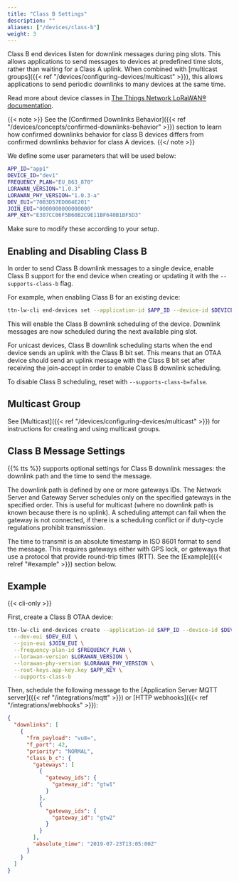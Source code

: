 ```yaml
---
title: "Class B Settings"
description: ""
aliases: ["/devices/class-b"]
weight: 3
---
```


Class B end devices listen for downlink messages during ping slots. This allows applications to send messages to devices at predefined time slots, rather than waiting for a Class A uplink. When combined with [multicast groups]({{< ref "/devices/configuring-devices/multicast" >}}), this allows applications to send periodic downlinks to many devices at the same time.

<!--more-->

Read more about device classes in [The Things Network LoRaWAN® documentation](https://www.thethingsnetwork.org/docs/lorawan/classes/).

{{< note >}} See the [Confirmed Downlinks Behavior]({{< ref "/devices/concepts/confirmed-downlinks-behavior" >}}) section to learn how confirmed downlinks behavior for class B devices differs from confirmed downlinks behavior for class A devices. {{</ note >}}

We define some user parameters that will be used below:

```bash
APP_ID="app1"
DEVICE_ID="dev1"
FREQUENCY_PLAN="EU_863_870"
LORAWAN_VERSION="1.0.3"
LORAWAN_PHY_VERSION="1.0.3-a"
DEV_EUI="70B3D57ED004E201"
JOIN_EUI="0000000000000000"
APP_KEY="E307CC06F5B60B2C9E11BF640B1BF5D3"
```

Make sure to modify these according to your setup.

## Enabling and Disabling Class B

In order to send Class B downlink messages to a single device, enable Class B support for the end device when creating or updating it with the `--supports-class-b` flag.

For example, when enabling Class B for an existing device:

```bash
ttn-lw-cli end-devices set --application-id $APP_ID --device-id $DEVICE_ID --supports-class-b
```

This will enable the Class B downlink scheduling of the device. Downlink messages are now scheduled during the next available ping slot.

For unicast devices, Class B downlink scheduling starts when the end device sends an uplink with the Class B bit set. This means that an OTAA device should send an uplink message with the Class B bit set after receiving the join-accept in order to enable Class B downlink scheduling.

To disable Class B scheduling, reset with `--supports-class-b=false`.

## Multicast Group

See [Multicast]({{< ref "/devices/configuring-devices/multicast" >}}) for instructions for creating and using multicast groups.

## Class B Message Settings

{{% tts %}} supports optional settings for Class B downlink messages: the downlink path and the time to send the message.

The downlink path is defined by one or more gateways IDs. The Network Server and Gateway Server schedules only on the specified gateways in the specified order. This is useful for multicast (where no downlink path is known because there is no uplink). A scheduling attempt can fail when the gateway is not connected, if there is a scheduling conflict or if duty-cycle regulations prohibit transmission.

The time to transmit is an absolute timestamp in ISO 8601 format to send the message. This requires gateways either with GPS lock, or gateways that use a protocol that provide round-trip times (RTT). See the [Example]({{< relref "#example" >}}) section below.

## Example

{{< cli-only >}}

First, create a Class B OTAA device:

```bash
ttn-lw-cli end-devices create --application-id $APP_ID --device-id $DEVICE_ID \
  --dev-eui $DEV_EUI \
  --join-eui $JOIN_EUI \
  --frequency-plan-id $FREQUENCY_PLAN \
  --lorawan-version $LORAWAN_VERSION \
  --lorawan-phy-version $LORAWAN_PHY_VERSION \
  --root-keys.app-key.key $APP_KEY \
  --supports-class-b
```

Then, schedule the following message to the [Application Server MQTT server]({{< ref "/integrations/mqtt" >}}) or [HTTP webhooks]({{< ref "/integrations/webhooks" >}}):

```json
{
  "downlinks": [
    {
      "frm_payload": "vu8=",
      "f_port": 42,
      "priority": "NORMAL",
      "class_b_c": {
        "gateways": [
          {
            "gateway_ids": {
              "gateway_id": "gtw1"
            }
          },
          {
            "gateway_ids": {
              "gateway_id": "gtw2"
            }
          }
        ],
        "absolute_time": "2019-07-23T13:05:00Z"
      }
    }
  ]
}
```
